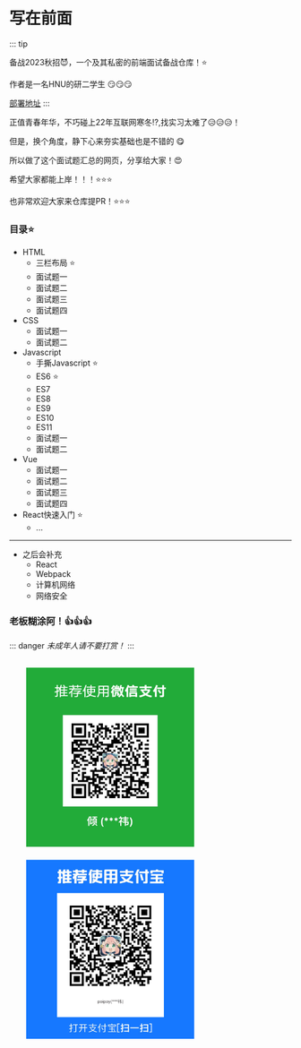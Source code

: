 # 写在前面
::: tip

备战2023秋招:smiling_imp:，一个及其私密的前端面试备战仓库！:star:

作者是一名HNU的研二学生 :smirk::smirk::smirk:

[部署地址](https://kamenrider41.github.io/Hundred-refining-into-Immortals/)
:::


正值青春年华，不巧碰上22年互联网寒冬:interrobang:,找实习太难了:disappointed_relieved::disappointed_relieved::disappointed_relieved:！

但是，换个角度，静下心来夯实基础也是不错的 :yum:

所以做了这个面试题汇总的网页，分享给大家！:heart_eyes:

希望大家都能上岸！！！:star::star::star:

也非常欢迎大家来仓库提PR！:star::star::star:
### 目录:star:
- HTML
  - 三栏布局 :star:
  - 面试题一 
  - 面试题二 
  - 面试题三 
  - 面试题四 
- CSS
  - 面试题一 
  - 面试题二 
- Javascript
  - 手撕Javascript :star:
  - ES6 :star:  
  - ES7 
  - ES8 
  - ES9 
  - ES10 
  - ES11 
  - 面试题一 
  - 面试题二 
- Vue
  - 面试题一 
  - 面试题二 
  - 面试题三
  - 面试题四
- React快速入门 :star:
  - ...
***
- 之后会补充
  - React
  - Webpack
  - 计算机网络
  - 网络安全


### 老板糊涂阿！:+1::+1::+1:
::: danger
*未成年人请不要打赏！*
:::


<div style="margin:20px;">
  <img src='/docs/.vuepress/public/weixin.jpg' style="width:300px;height:320px;margin:10px;">
  <img src='/docs/.vuepress/public/zhifubao.jpg' style="width:300px;height:320px;margin:10px;">
</div>